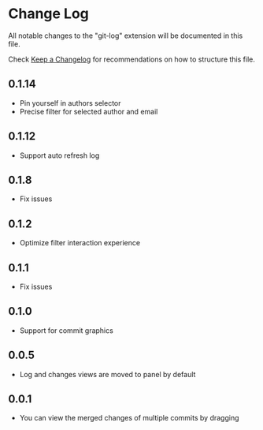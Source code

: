 # Change Log

All notable changes to the "git-log" extension will be documented in this file.

Check [Keep a Changelog](http://keepachangelog.com/) for recommendations on how to structure this file.

## 0.1.14

- Pin yourself in authors selector
- Precise filter for selected author and email

## 0.1.12

- Support auto refresh log

## 0.1.8

- Fix issues

## 0.1.2

- Optimize filter interaction experience

## 0.1.1

- Fix issues

## 0.1.0

- Support for commit graphics

## 0.0.5

- Log and changes views are moved to panel by default

## 0.0.1

- You can view the merged changes of multiple commits by dragging
